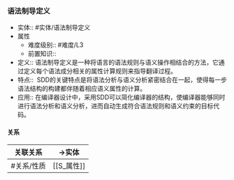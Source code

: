 ###  语法制导定义 
- 实体:: #实体/语法制导定义 
- 属性
	- 难度级别:: #难度/L3 
	- 前置知识::
- 定义:: 语法制导定义是一种将语言的语法规则与语义操作相结合的方法，它通过定义每个语法成分相关的属性计算规则来指导翻译过程。
- 特点::  SDD的关键特点是将语法分析与语义分析紧密结合在一起，使得每一步语法结构的构建都伴随着相应语义属性的计算。
- 应用:: 在编译器设计中，采用SDD可以简化编译器的结构，使编译器能够同时进行语法分析和语义分析，进而自动生成符合语法规则和语义约束的目标代码。
#### 关系
| 关联关系 | ->实体 |
| ---- | ---- |
| #关系/性质  | [[S_属性]] |